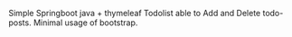 Simple Springboot java + thymeleaf Todolist able to Add and Delete todo-posts. Minimal usage of bootstrap.


